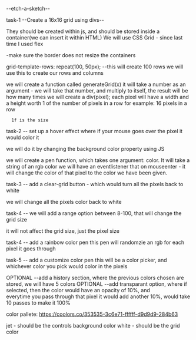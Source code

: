 --etch-a-sketch--

task-1 --Create a 16x16 grid using divs--

  They should be created within js, and should be stored inside a container(we can insert it within HTML)
  We will use CSS Grid - since last time I used flex

  -make sure the border does not resize the containers

  grid-template-rows: repeat(100, 50px); --this will create 100 rows
  we will use this to create our rows and columns 

  we will create a function called generateGrid(x) 
  it will take a number as an argument - we will take that number, and multiply to itself, the result will be how many times we will create a div(pixel);
  each pixel will have a width and a height worth 1 of the number of pixels in a row for example:
    16 pixels in a row

      1f is the size



task-2 -- set up a hover effect where if your mouse goes over the pixel it would color it

  we will do it by changing the background color property using JS

  we will create a pen function, which takes one argument: color. It will take a string of an rgb color
  we will have an eventlistener that on mouseenter - it will change the color of that pixel to the color we have been given.


task-3 -- add a clear-grid button - which would turn all the pixels back to white 

  we will change all the pixels color back to white

task-4 -- we will add a range option between 8-100, that will change the grid size

  it will not affect the grid size, just the pixel size

task-4 -- add a rainbow color pen
  this pen will randomzie an rgb for each pixel it goes through

task-5 -- add a customize color pen
  this will be a color picker, and whichever color you pick would color in the pixels


OPTIONAL --add a history section, where the previous colors chosen are stored, we will have 5 colors
OPTIONAL --add transparant option, where if selected, then the color would have an opacity of 10%, and     
           everytime you pass through that pixel it would add another 10%, would take 10 passes to make it 100%


color pallete: https://coolors.co/353535-3c6e71-ffffff-d9d9d9-284b63

  jet - should be the controls background color
  white - should be the grid color
  
